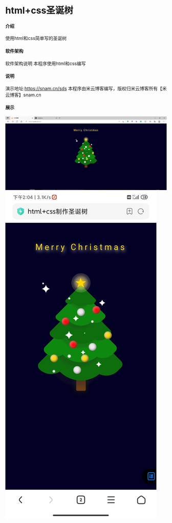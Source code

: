 # html+css圣诞树

#### 介绍
使用html和css简单写的圣诞树

#### 软件架构
软件架构说明
本程序使用html和css编写

#### 说明
演示地址:https://snam.cn/sds
本程序由米云博客编写，版权归米云博客所有【米云博客】snam.cn

#### 展示

![输入图片说明](36d725299dd91527.png)
![输入图片说明](Screenshot_2021-12-22-14-04-01-070_com.android.browser.jpg)

